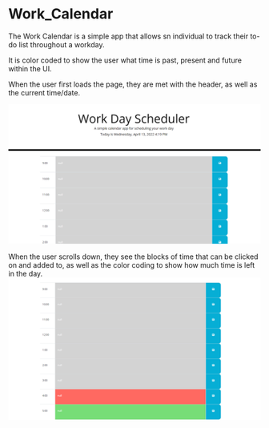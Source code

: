 # Work_Calendar

The Work Calendar is a simple app that allows sn individual to track their to-do list throughout a workday.

It is color coded to show the user what time is past, present and future within the UI.

When the user first loads the page, they are met with the header, as well as the current time/date.

![screenshot1](./assets/images/Screenshot%20(135).png)

When the user scrolls down, they see the blocks of time that can be clicked on and added to, as well as the color coding to show how much time is left in the day.
![screenshot2](./assets/images/Screenshot%20(134).png)